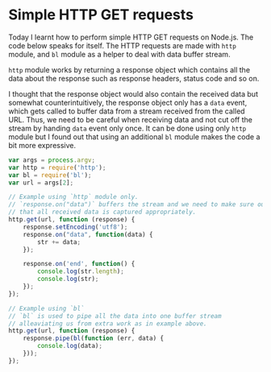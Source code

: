 # Simple HTTP GET requests

Today I learnt how to perform simple HTTP GET requests on Node.js. The code below speaks for itself. The HTTP requests are made with `http` module, and `bl` module as a helper to deal with data buffer stream. 

`http` module works by returning a response object which contains all the data about the response such as response headers, status code and so on.

I thought that the response object would also contain the received data but somewhat counterintuitively, the response object only has a `data` event, which gets called to buffer data from a stream received from the called URL. Thus, we need to be careful when receiving data and not cut off the stream by handing `data` event only once. It can be done using only `http` module but I found out that using an additional `bl` module makes the code a bit more expressive.

```javascript
var args = process.argv;
var http = require('http');
var bl = require('bl');
var url = args[2];

// Example using `http` module only.
// `response.on("data")` buffers the stream and we need to make sure ourselves
// that all received data is captured appropriately.
http.get(url, function (response) {
	response.setEncoding('utf8');
	response.on("data", function(data) {
		str += data;
	});

	response.on('end', function() {
		console.log(str.length);
		console.log(str);
	});
});

// Example using `bl` 
// `bl` is used to pipe all the data into one buffer stream
// alleaviating us from extra work as in example above.
http.get(url, function (response) {
	response.pipe(bl(function (err, data) {
		console.log(data);
	}));
});
```